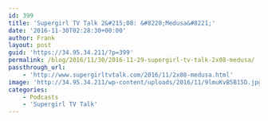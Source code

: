 ```yaml
---
id: 399
title: 'Supergirl TV Talk 2&#215;08: &#8220;Medusa&#8221;'
date: '2016-11-30T02:28:30+00:00'
author: Frank
layout: post
guid: 'https://34.95.34.211/?p=399'
permalink: /blog/2016/11/30/2016-11-29-supergirl-tv-talk-2x08-medusa/
passthrough_url:
    - 'http://www.supergirltvtalk.com/2016/11/2x08-medusa.html'
image: 'http://34.95.34.211/wp-content/uploads/2016/11/9lmuKvB5B15D.jpg'
categories:
    - Podcasts
    - 'Supergirl TV Talk'
---
```


<div class="
          image-block-outer-wrapper
          layout-caption-hidden
          design-layout-inline
          
          
          
        " data-test="image-block-inline-outer-wrapper"><figure class="
              sqs-block-image-figure
              intrinsic
            " style="max-width:250px;"><div class="image-block-wrapper" data-animation-override="" data-animation-role="image"><div class="sqs-image-shape-container-element
              
          
        
              has-aspect-ratio
            " style="
                position: relative;
                
                  padding-bottom:100%;
                
                overflow: hidden;
              "><noscript>![](https://images.squarespace-cdn.com/content/v1/5070e334e4b00907bc18faef/1480472786171-LTBTXDGIY5T7CRATY7MO/image-asset.jpeg)</noscript>![](https://images.squarespace-cdn.com/content/v1/5070e334e4b00907bc18faef/1480472786171-LTBTXDGIY5T7CRATY7MO/image-asset.jpeg)</div></div></figure></div>The Crossover starts here! Tim and Palmer come out of their Thanksgiving food comas to recap this prologue to the DC TV Crossover. Tune in later this week for a bonus episode covering Supergirl’s appearances across the rest of the CW’s superhero shows.

<div class="sqs-audio-embed" data-author="Thought Bubble Audio" data-color-theme="dark" data-design-style="minimal" data-duration-in-ms="" data-mime-type="audio/mpeg" data-show-download="true" data-title="Supergirl TV Talk 2x08: "Medusa"" data-url="http://www.podtrac.com/pts/redirect.mp3/archive.org/download/STVT2x08/STVT2x08.mp3"></div>